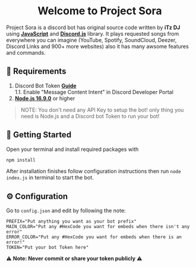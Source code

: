 <h1 align="center">Welcome to Project Sora</h1>

Project Sora is a discord bot has original source code written by **iTz DJ** using **[JavaScript](https://www.javascript.com/)** and **[Discord.js](discord.js.org/)** library. It plays requested songs from everywhere you can imagine (YouTube, Spotify, SoundCloud, Deezer, Discord Links and 900+ more websites) also it has many awsome features and commands.
## 🚧 Requirements
1. Discord Bot Token **[Guide](https://discordjs.guide/preparations/setting-up-a-bot-application.html#creating-your-bot)**  
   1.1. Enable "Message Content Intent" in Discord Developer Portal
2. **[Node.js 16.9.0](https://nodejs.org/en/download/)** or higher
> NOTE: You don't need any API Key to setup the bot! only thing you need is Node.js and a Discord bot Token to run your bot!
## 🚀 Getting Started
Open your terminal and install required packages with
```sh
npm install
```
After installation finishes follow configuration instructions then run `node index.js` in terminal to start the bot.
## ⚙️ Configuration
Go to `config.json` and edit by following the note:
```
PREFIX="Put anything you want as your bot prefix"
MAIN_COLOR="Put any #HexCode you want for embeds when there isn't any error"
ERROR_COLOR="Put any #HexCode you want for embeds when there is an error!"
TOKEN="Put your bot Token here"
```
⚠️ **Note: Never commit or share your token publicly** ⚠️
